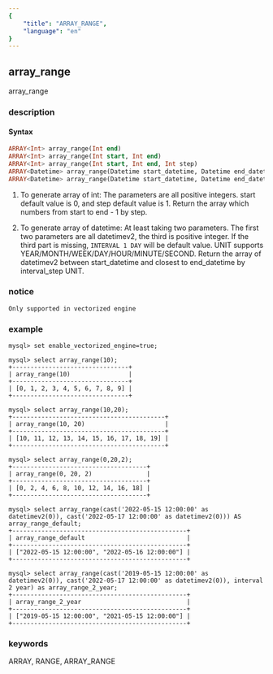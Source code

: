 ```yaml
---
{
    "title": "ARRAY_RANGE",
    "language": "en"
}
---
```


<!-- 
Licensed to the Apache Software Foundation (ASF) under one
or more contributor license agreements.  See the NOTICE file
distributed with this work for additional information
regarding copyright ownership.  The ASF licenses this file
to you under the Apache License, Version 2.0 (the
"License"); you may not use this file except in compliance
with the License.  You may obtain a copy of the License at

  http://www.apache.org/licenses/LICENSE-2.0

Unless required by applicable law or agreed to in writing,
software distributed under the License is distributed on an
"AS IS" BASIS, WITHOUT WARRANTIES OR CONDITIONS OF ANY
KIND, either express or implied.  See the License for the
specific language governing permissions and limitations
under the License.
-->

## array_range

<version since="1.2.0">

array_range

</version>

### description

#### Syntax

```sql
ARRAY<Int> array_range(Int end)
ARRAY<Int> array_range(Int start, Int end)
ARRAY<Int> array_range(Int start, Int end, Int step)
ARRAY<Datetime> array_range(Datetime start_datetime, Datetime end_datetime)
ARRAY<Datetime> array_range(Datetime start_datetime, Datetime end_datetime, INTERVAL Int interval_step UNIT)
```
1. To generate array of int:
The parameters are all positive integers. 
start default value is 0, and step default value is 1.
Return the array which numbers from start to end - 1 by step.

2. To generate array of datetime:
At least taking two parameters. 
The first two parameters are all datetimev2, the third is positive integer.
If the third part is missing, `INTERVAL 1 DAY` will be default value.
UNIT supports YEAR/MONTH/WEEK/DAY/HOUR/MINUTE/SECOND.
Return the array of datetimev2 between start_datetime and closest to end_datetime by interval_step UNIT.


### notice

`Only supported in vectorized engine`

### example

```
mysql> set enable_vectorized_engine=true;

mysql> select array_range(10);
+--------------------------------+
| array_range(10)                |
+--------------------------------+
| [0, 1, 2, 3, 4, 5, 6, 7, 8, 9] |
+--------------------------------+

mysql> select array_range(10,20);
+------------------------------------------+
| array_range(10, 20)                      |
+------------------------------------------+
| [10, 11, 12, 13, 14, 15, 16, 17, 18, 19] |
+------------------------------------------+

mysql> select array_range(0,20,2);
+-------------------------------------+
| array_range(0, 20, 2)               |
+-------------------------------------+
| [0, 2, 4, 6, 8, 10, 12, 14, 16, 18] |
+-------------------------------------+

mysql> select array_range(cast('2022-05-15 12:00:00' as datetimev2(0)), cast('2022-05-17 12:00:00' as datetimev2(0))) AS array_range_default;
+------------------------------------------------+
| array_range_default                            |
+------------------------------------------------+
| ["2022-05-15 12:00:00", "2022-05-16 12:00:00"] |
+------------------------------------------------+

mysql> select array_range(cast('2019-05-15 12:00:00' as datetimev2(0)), cast('2022-05-17 12:00:00' as datetimev2(0)), interval 2 year) as array_range_2_year;
+------------------------------------------------+
| array_range_2_year                             |
+------------------------------------------------+
| ["2019-05-15 12:00:00", "2021-05-15 12:00:00"] |
+------------------------------------------------+
```

### keywords

ARRAY, RANGE, ARRAY_RANGE

